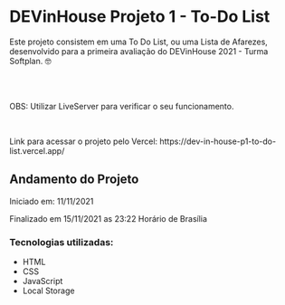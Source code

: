 <h1> DEVinHouse Projeto 1 - To-Do List </h1>
<p> Este projeto consistem em uma To Do List, ou uma Lista de Afarezes, desenvolvido para a primeira avaliação do DEVinHouse 2021 - Turma Softplan. 🤓 </p>
 
<br><br>
<p>OBS: Utilizar LiveServer para verificar o seu funcionamento.</p>
<br>

<p>Link para acessar o projeto pelo Vercel: https://dev-in-house-p1-to-do-list.vercel.app/ </p>

<h2> Andamento do Projeto </h2>
<p>Iniciado em: 11/11/2021</p>
<p>Finalizado em 15/11/2021 as 23:22 Horário de Brasília</p>

<h3>Tecnologias utilizadas:</h3>
<ul>
<li>HTML</li>
<li>CSS</li>
<li>JavaScript</li>
<li>Local Storage</li>
</li>
